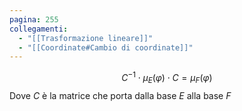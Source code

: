```yaml
---
pagina: 255
collegamenti:
  - "[[Trasformazione lineare]]"
  - "[[Coordinate#Cambio di coordinate]]"
---
```

$$C^{-1}\cdot\mu_{E}(\varphi)\cdot C=\mu_{F}(\varphi)$$
Dove $C$ è la matrice che porta dalla base $E$ alla base $F$
